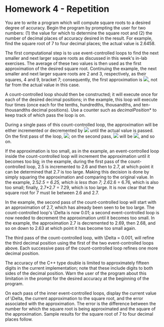 # Homework 4 - Repetition

You are to write a program which will compute square roots to a desired degree of accuracy. Begin the program by prompting the user for two numbers: (1) the value for which to determine the square root and (2) the number of decimal places of accuracy desired in the result. For example, find the square root of 7 to four decimal places; the actual value is 2.6458.

The first computational step is to use event-controlled loops to find the next smaller and next larger square roots as discussed in this week's in-lab exercises. The average of these two values is then used as the first approximation of the desired square root. Continuing the example, the next smaller and next larger square roots are 2 and 3, respectively, as their squares, 4 and 9, bracket 7; consequently, the first approximation is <img src="https://render.githubusercontent.com/render/math?math=(2%2b3)/2=2.5">, not far from the actual value in this case.

A count-controlled loop should then be constructed; it will execute once for each of the desired decimal positions; in the example, this loop will execute four times (once each for the tenths, hundredths, thousandths, and ten-thousandths decimal positions). Use a counter such as *decimalPositio*n* to keep track of which pass the loop is on.

During a single pass of this count-controlled loop, the approximation will be either incremented or decremented by <img src="https://render.githubusercontent.com/render/math?math=\Delta = {1}/{10^{decimalPosition}}"> until the actual value is passed. On the first pass of the loop, <img src="https://render.githubusercontent.com/render/math?math=\Delta will be {1}/{10^1} = 0.1">; on the second pass, <img src="https://render.githubusercontent.com/render/math?math=\Delta"> will be <img src="https://render.githubusercontent.com/render/math?math=1/10^2 = 0.01">, and so on.

If the approximation is too small, as in the example, an event-controlled loop inside the count-controlled loop will increment the approximation until it becomes too big; in the example, during the first pass of the count-controlled loop, 2.5 is incremented to 2.6 and then to 2.7, at which point it can be determined that 2.7 is too large. Making this decision is done by simply squaring the approximation and comparing to the original value. In the example, 2.5*2.5 = 6.25, which is less than 7; 2.6*2.6 = 6.76, which is also too small; finally, 2.7*2.7 = 7.29, which is too large. It is now clear that the square root for 7 must lie between 2.6 and 2.7.

In the example, the second pass of the count-controlled loop will start with an approximation of 2.7, which has already been seen to be too large. The count-controlled loop's \Delta is now 0.01; a second event-controlled loop is now needed to decrement the approximation until it becomes too small. In the example, the approximation 2.7 is decremented to 2.69, then 2.68, and so on down to 2.63 at which point it has become too small again.

The third pass of the count-controlled loop, with \Delta = 0.001, will refine the third decimal position using the first of the two event-controlled loops above. Each successive pass of the count-controlled loop refines one more decimal position.

The accuracy of the C++ type double is limited to approximately fifteen digits in the current implementation; note that these include digits to both sides of the decimal position. Warn the user of the program about this limitation in the prompt for the desired accuracy at the beginning of the program.

On each pass of the inner event-controlled loops, display the current value of \Delta, the current approximation to the square root, and the error associated with the approximation. The error is the difference between the number for which the square root is being approximated and the square of the approximation. Sample results for the square root of 7 to four decimal places follow. 